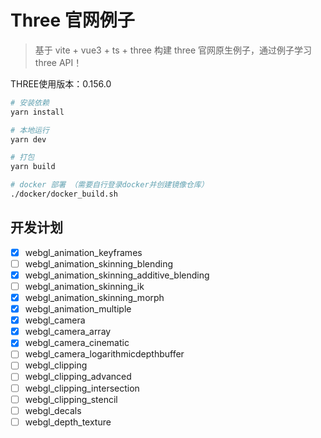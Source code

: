 # Three 官网例子

> 基于 vite + vue3 + ts + three 构建 three 官网原生例子，通过例子学习 three API！

THREE使用版本：0.156.0

```bash
# 安装依赖
yarn install

# 本地运行
yarn dev

# 打包
yarn build

# docker 部署 （需要自行登录docker并创建镜像仓库）
./docker/docker_build.sh
```

## 开发计划

- [X] webgl_animation_keyframes
- [ ] webgl_animation_skinning_blending
- [X] webgl_animation_skinning_additive_blending
- [ ] webgl_animation_skinning_ik
- [x] webgl_animation_skinning_morph
- [x] webgl_animation_multiple
- [x] webgl_camera
- [x] webgl_camera_array
- [x] webgl_camera_cinematic
- [ ] webgl_camera_logarithmicdepthbuffer
- [ ] webgl_clipping
- [ ] webgl_clipping_advanced
- [ ] webgl_clipping_intersection
- [ ] webgl_clipping_stencil
- [ ] webgl_decals
- [ ] webgl_depth_texture
